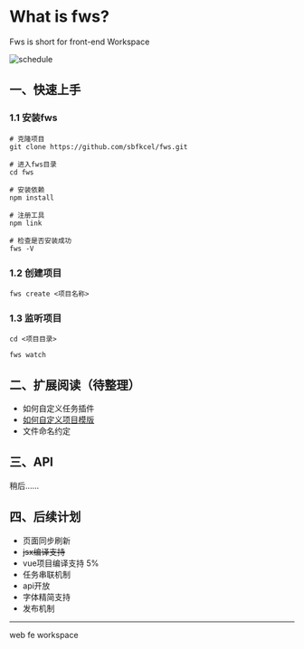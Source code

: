 # What is fws?

Fws is short for front-end Workspace

![schedule](https://img.shields.io/badge/schedule-20%25-brightgreen.svg)



## 一、快速上手

### 1.1 安装fws
```
# 克隆项目
git clone https://github.com/sbfkcel/fws.git

# 进入fws目录
cd fws

# 安装依赖
npm install

# 注册工具
npm link

# 检查是否安装成功
fws -V
```

### 1.2 创建项目
```
fws create <项目名称>
```

### 1.3 监听项目

```
cd <项目目录>

fws watch
```

## 二、扩展阅读（待整理）
- 如何自定义任务插件
- [如何自定义项目模版](https://github.com/sbfkcel/fws/blob/master/tpl/_config/README.md)
- 文件命名约定

## 三、API
稍后……

## 四、后续计划

- 页面同步刷新
- ~~jsx编译支持~~
- vue项目编译支持 5%
- 任务串联机制
- api开放
- 字体精简支持
- 发布机制

---

web fe workspace